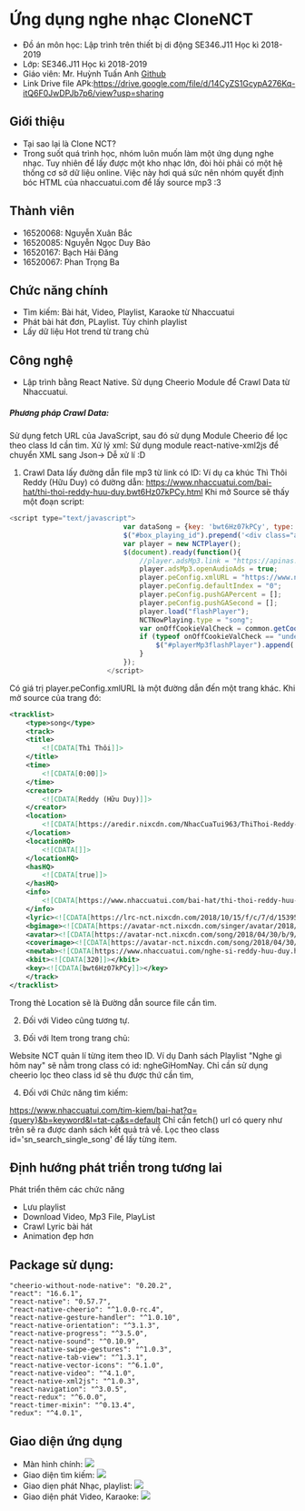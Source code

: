 # Ứng dụng nghe nhạc CloneNCT

- Đồ án môn học: Lập trình trên thiết bị di động SE346.J11 Học kì 2018-2019
- Lớp: SE346.J11 Học kì 2018-2019
- Giáo viên: Mr. Huỳnh Tuấn Anh [Github](https://github.com/anhhna/ "Github")
- Link Drive file APk:https://drive.google.com/file/d/14CyZS1GcypA276Kq-itQ6F0JwDPJb7p6/view?usp=sharing

## Giới thiệu
- Tại sao lại là Clone NCT?
- Trong suốt quá trình học, nhóm luôn muốn làm một ứng dụng nghe nhạc. Tuy nhiên để lấy được một kho nhạc lớn, đòi hỏi phải có một hệ thống cơ sở dữ liệu online. Việc này hơi quá sức nên nhóm quyết định bóc HTML của nhaccuatui.com để lấy source mp3 :3

## Thành viên
- 16520068: Nguyễn Xuân Bắc
- 16520085: Nguyễn Ngọc Duy Bảo
- 16520167: Bạch Hải Đăng
- 16520067: Phan Trọng Ba

## Chức năng chính
- Tìm kiếm: Bài hát, Video, Playlist, Karaoke từ Nhaccuatui
- Phát bài hát đơn, PLaylist. Tùy chỉnh playlist
- Lấy dữ liệu Hot trend từ trang chủ

## Công nghệ 
- Lập trình bằng React Native. Sử dụng Cheerio Module để Crawl Data từ Nhaccuatui.
#####  Phương pháp Crawl Data:
Sử dụng fetch URL của JavaScript, sau đó sử dụng Module Cheerio để lọc theo class Id cần tìm.
Xử lý xml: Sử dụng module react-native-xml2js để chuyển XML sang Json-> Dễ xử lí :D 
1. Crawl Data lấy đường dẫn file mp3 từ link có ID:
Ví dụ ca khúc Thì Thôi Reddy (Hữu Duy) có đường dẫn: https://www.nhaccuatui.com/bai-hat/thi-thoi-reddy-huu-duy.bwt6Hz07kPCy.html
Khi mở Source sẽ thấy một đoạn script:
```javascript
<script type="text/javascript">
                            var dataSong = {key: 'bwt6Hz07kPCy', type: 'song'};
                            $("#box_playing_id").prepend('<div class="adsZoneMp3"><div id="S_Inner" class="nqc-zone"></div></div><div id="S_Corner" class="ads_80_120 nqc-zone" style="display:none;"></div></div>');
                            var player = new NCTPlayer();
                            $(document).ready(function(){
                                //player.adsMp3.link = "https://apinas.nct.vn/v4/delivery?zl=S_Inner";    
                                player.adsMp3.openAudioAds = true;
                                player.peConfig.xmlURL = "https://www.nhaccuatui.com/flash/xml?html5=true&key1=d9e32dba6ef4322ad211335af305ea47";
                                player.peConfig.defaultIndex = "0";
                                player.peConfig.pushGAPercent = [];
                                player.peConfig.pushGASecond = [];
                                player.load("flashPlayer");
                                NCTNowPlaying.type = "song";
                                var onOffCookieValCheck = common.getCookie(NCTAdv.onOffAdvCookie);
                                if (typeof onOffCookieValCheck == "undefined" || onOffCookieValCheck == null || onOffCookieValCheck == "") {
                                    $("#playerMp3flashPlayer").append('<div id="S_HotCorner" class="nqc-zone" style="display:none;"></div>');
                                }
                            });
                        </script>
```
Có giá trị  player.peConfig.xmlURL là một đường dẫn đến một trang khác. Khi mở source của trang đó:
```xml
<tracklist>
    <type>song</type>
    <track>
    <title>
        <![CDATA[Thì Thôi]]>
    </title>
    <time>
        <![CDATA[0:00]]>
    </time>
    <creator>
        <![CDATA[Reddy (Hữu Duy)]]>
    </creator>
    <location>
        <![CDATA[https://aredir.nixcdn.com/NhacCuaTui963/ThiThoi-Reddy-5461229.mp3?st=gYgshVwl7zpJxcK9XAdeFg&e=1545533052]]>
    </location>
    <locationHQ>
        <![CDATA[]]>
    </locationHQ>
    <hasHQ>
        <![CDATA[true]]>
    </hasHQ>
    <info>
        <![CDATA[https://www.nhaccuatui.com/bai-hat/thi-thoi-reddy-huu-duy.bwt6Hz07kPCy.html]]>
    </info>
    <lyric><![CDATA[https://lrc-nct.nixcdn.com/2018/10/15/f/c/7/d/1539593095253.lrc]]></lyric>
    <bgimage><![CDATA[https://avatar-nct.nixcdn.com/singer/avatar/2018/10/04/c/d/0/b/1538635157374_600.jpg]]></bgimage>
    <avatar><![CDATA[https://avatar-nct.nixcdn.com/song/2018/04/30/b/9/b/6/1525060858674.jpg]]></avatar>
    <coverimage><![CDATA[https://avatar-nct.nixcdn.com/song/2018/04/30/b/9/b/6/1525060858674_500.jpg]]></coverimage>
    <newtab><![CDATA[https://www.nhaccuatui.com/nghe-si-reddy-huu-duy.html]]></newtab>
    <kbit><![CDATA[320]]></kbit>
    <key><![CDATA[bwt6Hz07kPCy]]></key>
    </track>
</tracklist>
```
Trong thẻ Location sẽ là Đường dẫn source file cần tìm.

2. Đối với Video cũng tương tự.

3. Đối với Item trong trang chủ: 

Website NCT quản lí từng item theo ID. Ví dụ Danh sách Playlist "Nghe gì hôm nay" sẽ nằm trong class có id: ngheGiHomNay. Chỉ cần sử dụng cheerio lọc theo class id sẽ thu được thứ cần tìm, 

4. Đối với Chức năng tìm kiếm:

https://www.nhaccuatui.com/tim-kiem/bai-hat?q={query}&b=keyword&l=tat-ca&s=default
Chỉ cần fetch() url có query như trên sẽ ra được danh sách kết quả trả về. 
Lọc theo class id='sn_search_single_song' để lấy từng item.

## Định hướng phát triển trong tương lai
Phát triển thêm các chức năng
- Lưu playlist
- Download Video, Mp3 File, PlayList
- Crawl Lyric bài hát
- Animation đẹp hơn

## Package sử dụng:

    "cheerio-without-node-native": "0.20.2",
    "react": "16.6.1",
    "react-native": "0.57.7",
    "react-native-cheerio": "^1.0.0-rc.4",
    "react-native-gesture-handler": "^1.0.10",
    "react-native-orientation": "^3.1.3",
    "react-native-progress": "^3.5.0",
    "react-native-sound": "^0.10.9",
    "react-native-swipe-gestures": "^1.0.3",
    "react-native-tab-view": "^1.3.1",
    "react-native-vector-icons": "^6.1.0",
    "react-native-video": "^4.1.0",
    "react-native-xml2js": "^1.0.3",
    "react-navigation": "^3.0.5",
    "react-redux": "^6.0.0",
    "react-timer-mixin": "^0.13.4",
    "redux": "^4.0.1",

## Giao diện ứng dụng
- Màn hình chính:
![](https://i.imgur.com/xKDXUbJ.png)
- Giao diện tìm kiếm:
![](https://i.imgur.com/fCpA62u.png)
- Giao diẹn phát Nhạc, playlist:
![](https://i.imgur.com/oWauPfZ.png)
- Giao diện phát Video, Karaoke:
![](https://i.imgur.com/7y6NdwW.png?2)
